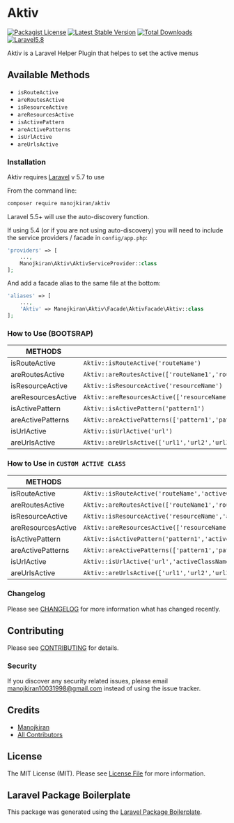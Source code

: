 # Aktiv

[![Packagist License](https://poser.pugx.org/barryvdh/laravel-debugbar/license.png)](http://choosealicense.com/licenses/mit/)
[![Latest Stable Version](https://poser.pugx.org/manojkiran/aktiv/v/stable)](https://packagist.org/packages/manojkiran/aktiv)
[![Total Downloads](https://poser.pugx.org/manojkiran/aktiv/downloads)](https://packagist.org/packages/manojkiran/aktiv)
[![Laravel5.8](https://img.shields.io/badge/Laravel-Framework-red.svg?style=flat)](https://www.laravel.com/)

Aktiv is a Laravel Helper Plugin that helpes to set the active menus

## Available Methods
  - ``` isRouteActive ```
  - ``` areRoutesActive ```
  - ``` isResourceActive ```
  - ``` areResourcesActive ```
  - ```isActivePattern```
  - ```areActivePatterns```
  - ```isUrlActive```
  - ```areUrlsActive```
  




### Installation

Aktiv requires [Laravel](https://laravel.com/) v 5.7 to use

From the command line:

```bash
composer require manojkiran/aktiv
```

Laravel 5.5+ will use the auto-discovery function.

If using 5.4 (or if you are not using auto-discovery) you will need to include the service providers / facade in `config/app.php`:

```php
'providers' => [
    ...,
    Manojkiran\Aktiv\AktivServiceProvider::class
];
```

And add a facade alias to the same file at the bottom:

```php
'aliases' => [
    ...,
    'Aktiv' => Manojkiran\Aktiv\Facade\AktivFacade\Aktiv::class
];
```  
### How to Use (BOOTSRAP)
| METHODS | EXAMPLES |
| ------ | ------ |
| isRouteActive | ``` Aktiv::isRouteActive('routeName') ``` |
| areRoutesActive | ``` Aktiv::areRoutesActive(['routeName1','routeName2','routeName3','routeNameN']) ``` |
| isResourceActive | ``` Aktiv::isResourceActive('resourceName') ``` |
| areResourcesActive | ``` Aktiv::areResourcesActive(['resourceName1','resourceName2','resourceName3','resourceNameN']) ``` |
| isActivePattern | ``` Aktiv::isActivePattern('pattern1') ``` |
| areActivePatterns | ``` Aktiv::areActivePatterns(['pattern1','pattern2','pattern3','patternN']) ``` |
| isUrlActive | ``` Aktiv::isUrlActive('url') ``` |
| areUrlsActive | ``` Aktiv::areUrlsActive(['url1','url2','url3','urln']) ``` |

### How to Use in  ```CUSTOM ACTIVE CLASS```
| METHODS | EXAMPLES |
| ------ | ------ |
| isRouteActive | ``` Aktiv::isRouteActive('routeName','activeClassName') ``` |
| areRoutesActive | ``` Aktiv::areRoutesActive(['routeName1','routeName2','routeName3',routeNameN],'activeClassName') ``` |
| isResourceActive | ``` Aktiv::isResourceActive('resourceName','activeClassName') ``` |
| areResourcesActive | ``` Aktiv::areResourcesActive(['resourceName1','resourceName2','resourceName3','resourceNameN'],'activeClassName') ``` |
| isActivePattern | ``` Aktiv::isActivePattern('pattern1','activeClassName') ``` |
| areActivePatterns | ``` Aktiv::areActivePatterns(['pattern1','pattern2','pattern3','patternN'],'activeClassName') ``` |
| isUrlActive | ``` Aktiv::isUrlActive('url','activeClassName') ``` |
| areUrlsActive | ``` Aktiv::areUrlsActive(['url1','url2','url3','urln'],'activeClassName') ``` | 


### Changelog

Please see [CHANGELOG](CHANGELOG.md) for more information what has changed recently.

## Contributing

Please see [CONTRIBUTING](CONTRIBUTING.md) for details.

### Security

If you discover any security related issues, please email manojkiran10031998@gmail.com instead of using the issue tracker.

## Credits

- [Manojkiran](https://github.com/manojkiran)
- [All Contributors](../../contributors)

## License

The MIT License (MIT). Please see [License File](LICENSE.md) for more information.

## Laravel Package Boilerplate

This package was generated using the [Laravel Package Boilerplate](https://laravelpackageboilerplate.com).
